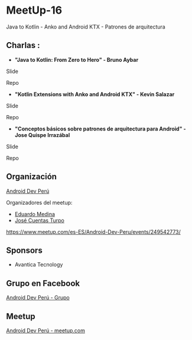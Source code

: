 # MeetUp-16
Java to Kotlin - Anko and Android KTX - Patrones de arquitectura

## Charlas :

- **"Java to Kotlin: From Zero to Hero" - Bruno Aybar**

 Slide 

 Repo 

- **"Kotlin Extensions with Anko and Android KTX" - Kevin Salazar**

 Slide 

 Repo 

- **"Conceptos básicos sobre patrones de arquitectura para Android" - Jose Quispe Irrazábal**

 Slide 

 Repo 
 

## Organización 
[Android Dev Perú](https://github.com/Android-Dev-Peru)

Organizadores del meetup:

- [Eduardo Medina](https://github.com/emedinaa)
- [José Cuentas Turpo](https://github.com/PibeDx)

https://www.meetup.com/es-ES/Android-Dev-Peru/events/249542773/

## Sponsors
 - Avantica Tecnology

## Grupo en Facebook 
[Android Dev Perú - Grupo](https://www.facebook.com/groups/androidpe/)

## Meetup 
[Android Dev Perú - meetup.com](https://www.meetup.com/es-ES/Android-Dev-Peru/)
